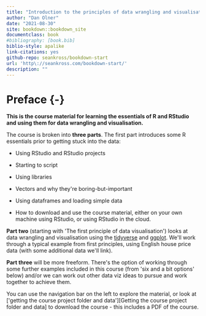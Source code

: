 ```yaml
--- 
title: "Introduction to the principles of data wrangling and visualisation in R"
author: "Dan Olner"
date: "2021-08-30"
site: bookdown::bookdown_site
documentclass: book
#bibliography: [book.bib]
biblio-style: apalike
link-citations: yes
github-repo: seankross/bookdown-start
url: 'http\://seankross.com/bookdown-start/'
description: ""
---
```


# Preface {-}

**This is the course material for learning the essentials of R and RStudio and using them for data wrangling and visualisation.**

The course is broken into **three parts**. The first part introduces some R essentials prior to getting stuck into the data:

* Using RStudio and RStudio projects

* Starting to script

* Using libraries

* Vectors and why they're boring-but-important

* Using dataframes and loading simple data

* How to download and use the course material, either on your own machine using RStudio, or using RStudio in the cloud.


**Part two** (starting with 'The first principle of data visualisation') looks at data wrangling and visualisation using the [tidyverse](https://www.tidyverse.org) and [ggplot](https://ggplot2.tidyverse.org). We'll work through a typical example from first principles, using English house price data (with some additional data we'll link).

**Part three** will be more freeform. There's the option of working through some further examples included in this course (from 'six and a bit options' below) and/or we can work out other data viz ideas to pursue and work together to achieve them.

You can use the navigation bar on the left to explore the material, or look at ['getting the course project folder and data'][Getting the course project folder and data] to download the course - this includes a PDF of the course.









